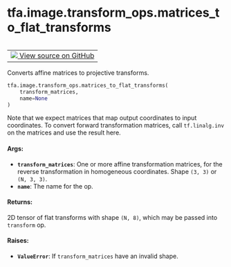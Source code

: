 <div itemscope itemtype="http://developers.google.com/ReferenceObject">
<meta itemprop="name" content="tfa.image.transform_ops.matrices_to_flat_transforms" />
<meta itemprop="path" content="Stable" />
</div>

# tfa.image.transform_ops.matrices_to_flat_transforms


<table class="tfo-notebook-buttons tfo-api" align="left">

<td>
  <a target="_blank" href="https://github.com/tensorflow/addons/tree/r0.6/tensorflow_addons/image/transform_ops.py#L166-L197">
    <img src="https://www.tensorflow.org/images/GitHub-Mark-32px.png" />
    View source on GitHub
  </a>
</td></table>



Converts affine matrices to projective transforms.

``` python
tfa.image.transform_ops.matrices_to_flat_transforms(
    transform_matrices,
    name=None
)
```



<!-- Placeholder for "Used in" -->

Note that we expect matrices that map output coordinates to input
coordinates. To convert forward transformation matrices,
call `tf.linalg.inv` on the matrices and use the result here.

#### Args:


* <b>`transform_matrices`</b>: One or more affine transformation matrices, for the
  reverse transformation in homogeneous coordinates. Shape `(3, 3)` or
  `(N, 3, 3)`.
* <b>`name`</b>: The name for the op.


#### Returns:

2D tensor of flat transforms with shape `(N, 8)`, which may be passed
into `transform` op.



#### Raises:


* <b>`ValueError`</b>: If `transform_matrices` have an invalid shape.
